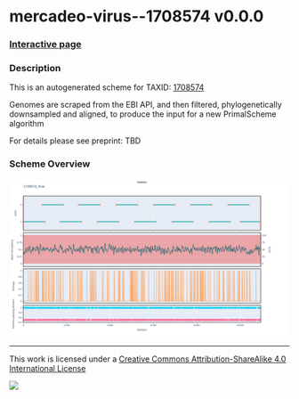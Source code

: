 # mercadeo-virus--1708574 v0.0.0

### [Interactive page](https://chrisgkent.github.io/schemes/mercadeo-virus--1708574-1000-v0.0.0)

### Description

This is an autogenerated scheme for TAXID: [1708574](https://www.ncbi.nlm.nih.gov/Taxonomy/Browser/wwwtax.cgi?mode=Info&id=1708574&lvl=3&lin=f&keep=1&srchmode=1&unlock)

Genomes are scraped from the EBI API, and then filtered, phylogenetically downsampled and aligned, to produce the input for a new PrimalScheme algorithm

For details please see preprint: TBD

### Scheme Overview

![Alt text](work/1708574_final.png '1708574_final.png')

------------------------------------------------------------------------

This work is licensed under a [Creative Commons Attribution-ShareAlike 4.0 International License](http://creativecommons.org/licenses/by-sa/4.0/) 

![](https://i.creativecommons.org/l/by-sa/4.0/88x31.png)